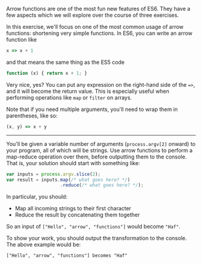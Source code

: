 Arrow functions are one of the most fun new features of ES6. They have a few aspects which we will explore over the course of three exercises.

In this exercise, we'll focus on one of the most common usage of arrow functions: shortening very simple functions. In ES6, you can write an arrow function like

```js
x => x + 1
```

and that means the same thing as the ES5 code

```js
function (x) { return x + 1; }
```

Very nice, yes? You can put any expression on the right-hand side of the `=>`, and it will become the return value. This is especially useful when performing operations like `map` or `filter` on arrays.

Note that if you need multiple arguments, you'll need to wrap them in parentheses, like so:

```js
(x, y) => x + y
```

---

You'll be given a variable number of arguments (`process.argv[2]` onward) to your program, all of which will be strings. Use arrow functions to perform a map-reduce operation over them, before outputting them to the console. That is, your solution should start with something like:

```js
var inputs = process.argv.slice(2);
var result = inputs.map(/* what goes here? */)
                    .reduce(/* what goes here? */);
```

In particular, you should:

- Map all incoming strings to their first character
- Reduce the result by concatenating them together

So an input of `["Hello", "arrow", "functions"]` would become `"Haf"`.

To show your work, you should output the transformation to the console. The above example would be:

```
["Hello", "arrow", "functions"] becomes "Haf"
```

